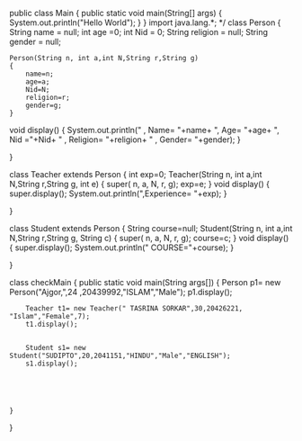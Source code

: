 public class Main
{
	public static void main(String[] args) {
		System.out.println("Hello World");
	}
}
import java.lang.*;
*/
class Person
{
	String name = null;
	int age =0;
	int Nid = 0;
	String religion = null;
	String gender = null;

	Person(String n, int a,int N,String r,String g)
	{
		name=n;
		age=a;
		Nid=N;
		religion=r;
		gender=g;
	}
void display()
	{
		System.out.println(" , Name= "+name+ ", Age= "+age+ ", Nid ="+Nid+ " , Religion= "+religion+ " , Gender= "+gender);
	}

}

class Teacher extends Person
{
    int exp=0;
	Teacher(String n, int a,int N,String r,String g, int e)
	{
		super( n, a, N, r, g);
		exp=e;
	}
void display()
{
	super.display();
	System.out.println(",Experience= "+exp);
}

}

class Student extends Person
{
   String course=null;
	Student(String n, int a,int N,String r,String g, String c)
	{
		super( n, a, N, r, g);
		course=c;
	}
void display()
{
	super.display();
	System.out.println(" COURSE="+course);
}

}

class checkMain
{
	public static void main(String args[])
	{
		Person p1= new Person("Ajgor,",24 ,20439992,"ISLAM","Male");
		p1.display();


		Teacher t1= new Teacher(" TASRINA SORKAR",30,20426221, "Islam","Female",7);
		t1.display();


		Student s1= new Student("SUDIPTO",20,2041151,"HINDU","Male","ENGLISH");
		s1.display();





	}
}
